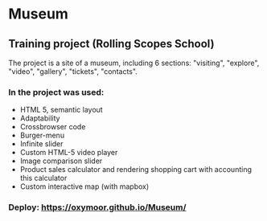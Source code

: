 # Museum
## Training project (Rolling Scopes School)
The project is a site of a museum, including 6 sections: "visiting", "explore", "video", "gallery", "tickets", "contacts".
### In the project was used:
- HTML 5, semantic layout
- Adaptability
- Crossbrowser code
- Burger-menu
- Infinite slider
- Custom HTML-5 video player
- Image comparison slider
- Product sales calculator and rendering shopping cart with accounting this calculator
- Custom interactive map (with mapbox)
### Deploy: https://oxymoor.github.io/Museum/
